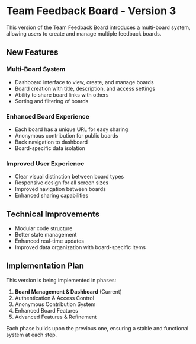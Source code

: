 # Team Feedback Board - Version 3

This version of the Team Feedback Board introduces a multi-board system, allowing users to create and manage multiple feedback boards.

## New Features

### Multi-Board System
- Dashboard interface to view, create, and manage boards
- Board creation with title, description, and access settings
- Ability to share board links with others
- Sorting and filtering of boards

### Enhanced Board Experience
- Each board has a unique URL for easy sharing
- Anonymous contribution for public boards
- Back navigation to dashboard
- Board-specific data isolation

### Improved User Experience
- Clear visual distinction between board types
- Responsive design for all screen sizes
- Improved navigation between boards
- Enhanced sharing capabilities

## Technical Improvements
- Modular code structure
- Better state management
- Enhanced real-time updates
- Improved data organization with board-specific items

## Implementation Plan
This version is being implemented in phases:

1. **Board Management & Dashboard** (Current)
2. Authentication & Access Control
3. Anonymous Contribution System
4. Enhanced Board Features
5. Advanced Features & Refinement

Each phase builds upon the previous one, ensuring a stable and functional system at each step. 